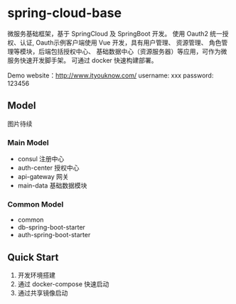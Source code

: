 # spring-cloud-base
微服务基础框架，基于 SpringCloud 及 SpringBoot 开发。 使用 Oauth2 统一授权、认证, Oauth示例客户端使用 Vue 开发，具有用户管理、 资源管理、 角色管理等模块，后端包括授权中心、 基础数据中心（资源服务器）等应用，可作为微服务快速开发脚手架。  可通过 docker 快速构建部署。
  
Demo website：http://www.ityouknow.com/   username: xxx  password: 123456  


## Model
图片待续  
  
###  Main Model
* consul 注册中心  
* auth-center 授权中心  
* api-gateway 网关  
* main-data 基础数据模块  
  
### Common Model  
* common  
* db-spring-boot-starter   
* auth-spring-boot-starter  


## Quick Start  
1. 开发环境搭建  
2. 通过 docker-compose 快速启动
3. 通过共享镜像启动
